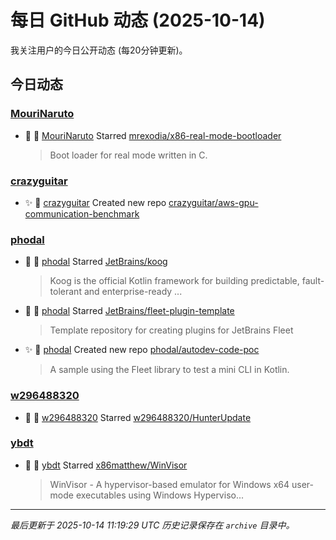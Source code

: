 # 每日 GitHub 动态 (2025-10-14)

我关注用户的今日公开动态 (每20分钟更新)。

## 今日动态

### [MouriNaruto](https://github.com/MouriNaruto)
- 🌟 👤 [MouriNaruto](https://github.com/MouriNaruto) Starred [mrexodia/x86-real-mode-bootloader](https://github.com/mrexodia/x86-real-mode-bootloader)
  > Boot loader for real mode written in C.

### [crazyguitar](https://github.com/crazyguitar)
- ✨ 👤 [crazyguitar](https://github.com/crazyguitar) Created new repo [crazyguitar/aws-gpu-communication-benchmark](https://github.com/crazyguitar/aws-gpu-communication-benchmark)

### [phodal](https://github.com/phodal)
- 🌟 👤 [phodal](https://github.com/phodal) Starred [JetBrains/koog](https://github.com/JetBrains/koog)
  > Koog is the official Kotlin framework for building predictable, fault-tolerant and enterprise-ready ...
- 🌟 👤 [phodal](https://github.com/phodal) Starred [JetBrains/fleet-plugin-template](https://github.com/JetBrains/fleet-plugin-template)
  > Template repository for creating plugins for JetBrains Fleet
- ✨ 👤 [phodal](https://github.com/phodal) Created new repo [phodal/autodev-code-poc](https://github.com/phodal/autodev-code-poc)
  > A sample using the Fleet library to test a mini CLI in Kotlin.

### [w296488320](https://github.com/w296488320)
- 🌟 👤 [w296488320](https://github.com/w296488320) Starred [w296488320/HunterUpdate](https://github.com/w296488320/HunterUpdate)

### [ybdt](https://github.com/ybdt)
- 🌟 👤 [ybdt](https://github.com/ybdt) Starred [x86matthew/WinVisor](https://github.com/x86matthew/WinVisor)
  > WinVisor - A hypervisor-based emulator for Windows x64 user-mode executables using Windows Hyperviso...


---
*最后更新于 2025-10-14 11:19:29 UTC*
*历史记录保存在 `archive` 目录中。*
